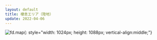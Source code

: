 ```yaml
---
layout: default
title: 棲息エリア（陸地）
update: 2022-04-06
---
```


![fd.map](https://drive.google.com/uc?export=view&id=0B-YHzIYC8HPdYnRyMWVMeDEzS3c&resourcekey=0-OJzk4Sc1XHTgJrEZEt6XGA){: style="width: 1024px; height: 1088px; vertical-align:middle;"}
